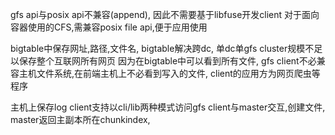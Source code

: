gfs api与posix api不兼容(append), 因此不需要基于libfuse开发client
对于面向容器使用的CFS,需兼容posix file api,便于应用使用

bigtable中保存网址,路径,文件名, bigtable解决跨dc, 单dc单gfs cluster规模不足以保存整个互联网所有网页
因为在bigtable中可以看到所有文件, gfs client不必兼容主机文件系统,在前端主机上不必看到写入的文件, client的应用方为网页爬虫等程序

主机上保存log
client支持以cli/lib两种模式访问gfs
client与master交互,创建文件, master返回主副本所在chunkindex, 